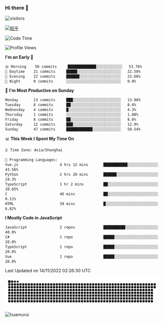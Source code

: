 ### Hi there 👋
 ![visitors](https://visitor-badge.laobi.icu/badge?page_id=huamurui)

[![知乎](https://img.shields.io/badge/dynamic/json?url=https%3A%2F%2Fapi.swo.moe%2Fstats%2Fzhihu%2Fke-ai-wu-li-de-nan-hai-zi&query=count&color=282c34&label=%E7%9F%A5%E4%B9%8E&labelColor=0084ff&logo=zhihu&logoColor=ffffff&suffix=+%E5%85%B3%E6%B3%A8&cacheSeconds=3600)](https://www.zhihu.com/people/ke-ai-wu-li-de-nan-hai-zi)



<!--START_SECTION:waka-->
![Code Time](http://img.shields.io/badge/Code%20Time-37%20hrs%2033%20mins-blue)

![Profile Views](http://img.shields.io/badge/Profile%20Views-117-blue)

**I'm an Early 🐤** 

```text
🌞 Morning    50 commits     █████████████░░░░░░░░░░░░   53.76% 
🌆 Daytime    21 commits     █████░░░░░░░░░░░░░░░░░░░░   22.58% 
🌃 Evening    22 commits     ██████░░░░░░░░░░░░░░░░░░░   23.66% 
🌙 Night      0 commits      ░░░░░░░░░░░░░░░░░░░░░░░░░   0.0%

```
📅 **I'm Most Productive on Sunday** 

```text
Monday       13 commits     ███░░░░░░░░░░░░░░░░░░░░░░   13.98% 
Tuesday      8 commits      ██░░░░░░░░░░░░░░░░░░░░░░░   8.6% 
Wednesday    4 commits      █░░░░░░░░░░░░░░░░░░░░░░░░   4.3% 
Thursday     1 commits      ░░░░░░░░░░░░░░░░░░░░░░░░░   1.08% 
Friday       8 commits      ██░░░░░░░░░░░░░░░░░░░░░░░   8.6% 
Saturday     12 commits     ███░░░░░░░░░░░░░░░░░░░░░░   12.9% 
Sunday       47 commits     ████████████░░░░░░░░░░░░░   50.54%

```


📊 **This Week I Spent My Time On** 

```text
⌚︎ Time Zone: Asia/Shanghai

💬 Programming Languages: 
Vue.js                   4 hrs 12 mins       ███████████░░░░░░░░░░░░░░   43.56% 
Python                   2 hrs 20 mins       ██████░░░░░░░░░░░░░░░░░░░   24.3% 
TypeScript               1 hr 2 mins         ██░░░░░░░░░░░░░░░░░░░░░░░   10.85% 
C                        46 mins             ██░░░░░░░░░░░░░░░░░░░░░░░   8.11% 
HTML                     39 mins             █░░░░░░░░░░░░░░░░░░░░░░░░   6.82%

```

**I Mostly Code in JavaScript** 

```text
JavaScript               2 repos             ██████████░░░░░░░░░░░░░░░   40.0% 
C#                       1 repo              █████░░░░░░░░░░░░░░░░░░░░   20.0% 
TypeScript               1 repo              █████░░░░░░░░░░░░░░░░░░░░   20.0% 
Vue                      1 repo              █████░░░░░░░░░░░░░░░░░░░░   20.0%

```



 Last Updated on 14/11/2022 02:26:30 UTC
<!--END_SECTION:waka-->

<!--
![知乎](https://stats.justsong.cn/api/zhihu?username=ke-ai-wu-li-de-nan-hai-zi)
![bilibili](https://stats.justsong.cn/api/bilibili/?id=144672037)
![leetcode](https://stats.justsong.cn/api/leetcode?username=yun-tai-f&cn=true)
![huamurui's Most used languages](https://github-readme-stats.vercel.app/api/top-langs?username=huamurui&show_icons=true&count_private=true&layout=compact&hide_border=true&langs_count=10)

<img align="right" src="https://github-readme-stats.vercel.app/api?username=huamurui&show_icons=true&theme=radical">

**huamurui/huamurui** is a ✨ _special_ ✨ repository because its `README.md` (this file) appears on your GitHub profile.

Here are some ideas to get you started:

- 🔭 I’m currently working on ...
- 🌱 I’m currently learning ...
- 👯 I’m looking to collaborate on ...
- 🤔 I’m looking for help with ...
- 💬 Ask me about ...
- 📫 How to reach me: ...
- 😄 Pronouns: ...
- ⚡ Fun fact: ...
-->

![huamurui](https://raw.githubusercontent.com/huamurui/huamurui/main/assets/github-contribution-grid-snake.svg)
![huamurui](https://count.getloli.com/get/@huamurui)

